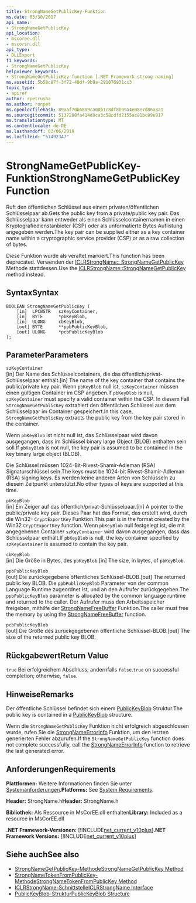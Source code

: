 ```yaml
---
title: StrongNameGetPublicKey-Funktion
ms.date: 03/30/2017
api_name:
- StrongNameGetPublicKey
api_location:
- mscoree.dll
- mscorsn.dll
api_type:
- DLLExport
f1_keywords:
- StrongNameGetPublicKey
helpviewer_keywords:
- StrongNameGetPublicKey function [.NET Framework strong naming]
ms.assetid: 5b58c87f-3f72-40df-9b9a-291076931cc3
topic_type:
- apiref
author: rpetrusha
ms.author: ronpet
ms.openlocfilehash: 89aaf70b6809ca00b1c8df8b99a4e08e7d86a3a1
ms.sourcegitcommit: 5137208fa414d9ca3c58cdfd2155ac81bc89e917
ms.translationtype: MT
ms.contentlocale: de-DE
ms.lasthandoff: 03/06/2019
ms.locfileid: "57492347"
---
```

# <a name="strongnamegetpublickey-function"></a><span data-ttu-id="fcbf5-102">StrongNameGetPublicKey-Funktion</span><span class="sxs-lookup"><span data-stu-id="fcbf5-102">StrongNameGetPublicKey Function</span></span>
<span data-ttu-id="fcbf5-103">Ruft den öffentlichen Schlüssel aus einem privaten/öffentlichen Schlüsselpaar ab.</span><span class="sxs-lookup"><span data-stu-id="fcbf5-103">Gets the public key from a private/public key pair.</span></span> <span data-ttu-id="fcbf5-104">Das Schlüsselpaar kann entweder als einen Schlüsselcontainernamen in einen Kryptografiedienstanbieter (CSP) oder als unformatierte Bytes Auflistung angegeben werden.</span><span class="sxs-lookup"><span data-stu-id="fcbf5-104">The key pair can be supplied either as a key container name within a cryptographic service provider (CSP) or as a raw collection of bytes.</span></span>  
  
 <span data-ttu-id="fcbf5-105">Diese Funktion wurde als veraltet markiert.</span><span class="sxs-lookup"><span data-stu-id="fcbf5-105">This function has been deprecated.</span></span> <span data-ttu-id="fcbf5-106">Verwenden der [ICLRStrongName:: StrongNameGetPublicKey](../../../../docs/framework/unmanaged-api/hosting/iclrstrongname-strongnamegetpublickey-method.md) Methode stattdessen.</span><span class="sxs-lookup"><span data-stu-id="fcbf5-106">Use the [ICLRStrongName::StrongNameGetPublicKey](../../../../docs/framework/unmanaged-api/hosting/iclrstrongname-strongnamegetpublickey-method.md) method instead.</span></span>  
  
## <a name="syntax"></a><span data-ttu-id="fcbf5-107">Syntax</span><span class="sxs-lookup"><span data-stu-id="fcbf5-107">Syntax</span></span>  
  
```  
BOOLEAN StrongNameGetPublicKey (   
    [in]  LPCWSTR   szKeyContainer,  
    [in]  BYTE      *pbKeyBlob,  
    [in]  ULONG     cbKeyBlob,  
    [out] BYTE      **ppbPublicKeyBlob,  
    [out] ULONG     *pcbPublicKeyBlob  
);  
```  
  
## <a name="parameters"></a><span data-ttu-id="fcbf5-108">Parameter</span><span class="sxs-lookup"><span data-stu-id="fcbf5-108">Parameters</span></span>  
 `szKeyContainer`  
 <span data-ttu-id="fcbf5-109">[in] Der Name des Schlüsselcontainers, die das öffentlich/privat-Schlüsselpaar enthält.</span><span class="sxs-lookup"><span data-stu-id="fcbf5-109">[in] The name of the key container that contains the public/private key pair.</span></span> <span data-ttu-id="fcbf5-110">Wenn `pbKeyBlob` null ist, `szKeyContainer` müssen einen gültigen Container im CSP angeben.</span><span class="sxs-lookup"><span data-stu-id="fcbf5-110">If `pbKeyBlob` is null, `szKeyContainer` must specify a valid container within the CSP.</span></span> <span data-ttu-id="fcbf5-111">In diesem Fall `StrongNameGetPublicKey` extrahiert den öffentlichen Schlüssel aus dem Schlüsselpaar im Container gespeichert.</span><span class="sxs-lookup"><span data-stu-id="fcbf5-111">In this case, `StrongNameGetPublicKey` extracts the public key from the key pair stored in the container.</span></span>  
  
 <span data-ttu-id="fcbf5-112">Wenn `pbKeyBlob` ist nicht null ist, das Schlüsselpaar wird davon ausgegangen, dass im Schlüssel binary large Object (BLOB) enthalten sein soll.</span><span class="sxs-lookup"><span data-stu-id="fcbf5-112">If `pbKeyBlob` is not null, the key pair is assumed to be contained in the key binary large object (BLOB).</span></span>  
  
 <span data-ttu-id="fcbf5-113">Die Schlüssel müssen 1024-Bit-Rivest-Shamir-Adleman (RSA) Signaturschlüssel sein.</span><span class="sxs-lookup"><span data-stu-id="fcbf5-113">The keys must be 1024-bit Rivest-Shamir-Adleman (RSA) signing keys.</span></span> <span data-ttu-id="fcbf5-114">Es werden keine anderen Arten von Schlüsseln zu diesem Zeitpunkt unterstützt.</span><span class="sxs-lookup"><span data-stu-id="fcbf5-114">No other types of keys are supported at this time.</span></span>  
  
 `pbKeyBlob`  
 <span data-ttu-id="fcbf5-115">[in] Ein Zeiger auf das öffentlich/privat-Schlüsselpaar.</span><span class="sxs-lookup"><span data-stu-id="fcbf5-115">[in] A pointer to the public/private key pair.</span></span> <span data-ttu-id="fcbf5-116">Dieses Paar hat das Format, das erstellt wird, durch die Win32- `CryptExportKey` Funktion.</span><span class="sxs-lookup"><span data-stu-id="fcbf5-116">This pair is in the format created by the Win32 `CryptExportKey` function.</span></span> <span data-ttu-id="fcbf5-117">Wenn `pbKeyBlob` null festgelegt ist, die mit angegebenen Container `szKeyContainer` wird davon ausgegangen, dass das Schlüsselpaar enthält.</span><span class="sxs-lookup"><span data-stu-id="fcbf5-117">If `pbKeyBlob` is null, the key container specified by `szKeyContainer` is assumed to contain the key pair.</span></span>  
  
 `cbKeyBlob`  
 <span data-ttu-id="fcbf5-118">[in] Die Größe in Bytes, des `pbKeyBlob`.</span><span class="sxs-lookup"><span data-stu-id="fcbf5-118">[in] The size, in bytes, of `pbKeyBlob`.</span></span>  
  
 `ppbPublicKeyBlob`  
 <span data-ttu-id="fcbf5-119">[out] Die zurückgegebene öffentliches Schlüssel-BLOB.</span><span class="sxs-lookup"><span data-stu-id="fcbf5-119">[out] The returned public key BLOB.</span></span> <span data-ttu-id="fcbf5-120">Die `ppbPublicKeyBlob` Parameter von der common Language Runtime zugeordnet ist, und an den Aufrufer zurückgegeben.</span><span class="sxs-lookup"><span data-stu-id="fcbf5-120">The `ppbPublicKeyBlob` parameter is allocated by the common language runtime and returned to the caller.</span></span> <span data-ttu-id="fcbf5-121">Der Aufrufer muss den Arbeitsspeicher freigeben, mithilfe der [StrongNameFreeBuffer](../../../../docs/framework/unmanaged-api/strong-naming/strongnamefreebuffer-function.md) Funktion.</span><span class="sxs-lookup"><span data-stu-id="fcbf5-121">The caller must free the memory by using the [StrongNameFreeBuffer](../../../../docs/framework/unmanaged-api/strong-naming/strongnamefreebuffer-function.md) function.</span></span>  
  
 `pcbPublicKeyBlob`  
 <span data-ttu-id="fcbf5-122">[out] Die Größe des zurückgegebenen öffentliche Schlüssel-BLOB.</span><span class="sxs-lookup"><span data-stu-id="fcbf5-122">[out] The size of the returned public key BLOB.</span></span>  
  
## <a name="return-value"></a><span data-ttu-id="fcbf5-123">Rückgabewert</span><span class="sxs-lookup"><span data-stu-id="fcbf5-123">Return Value</span></span>  
 <span data-ttu-id="fcbf5-124">`true` Bei erfolgreichem Abschluss; andernfalls `false`.</span><span class="sxs-lookup"><span data-stu-id="fcbf5-124">`true` on successful completion; otherwise, `false`.</span></span>  
  
## <a name="remarks"></a><span data-ttu-id="fcbf5-125">Hinweise</span><span class="sxs-lookup"><span data-stu-id="fcbf5-125">Remarks</span></span>  
 <span data-ttu-id="fcbf5-126">Der öffentliche Schlüssel befindet sich einem [PublicKeyBlob](../../../../docs/framework/unmanaged-api/strong-naming/publickeyblob-structure.md) Struktur.</span><span class="sxs-lookup"><span data-stu-id="fcbf5-126">The public key is contained in a [PublicKeyBlob](../../../../docs/framework/unmanaged-api/strong-naming/publickeyblob-structure.md) structure.</span></span>  
  
 <span data-ttu-id="fcbf5-127">Wenn die `StrongNameGetPublicKey` Funktion nicht erfolgreich abgeschlossen wurde, rufen Sie die [StrongNameErrorInfo](../../../../docs/framework/unmanaged-api/strong-naming/strongnameerrorinfo-function.md) Funktion, um den letzten generierten Fehler abzurufen.</span><span class="sxs-lookup"><span data-stu-id="fcbf5-127">If the `StrongNameGetPublicKey` function does not complete successfully, call the [StrongNameErrorInfo](../../../../docs/framework/unmanaged-api/strong-naming/strongnameerrorinfo-function.md) function to retrieve the last generated error.</span></span>  
  
## <a name="requirements"></a><span data-ttu-id="fcbf5-128">Anforderungen</span><span class="sxs-lookup"><span data-stu-id="fcbf5-128">Requirements</span></span>  
 <span data-ttu-id="fcbf5-129">**Plattformen:** Weitere Informationen finden Sie unter [Systemanforderungen](../../../../docs/framework/get-started/system-requirements.md).</span><span class="sxs-lookup"><span data-stu-id="fcbf5-129">**Platforms:** See [System Requirements](../../../../docs/framework/get-started/system-requirements.md).</span></span>  
  
 <span data-ttu-id="fcbf5-130">**Header:** StrongName.h</span><span class="sxs-lookup"><span data-stu-id="fcbf5-130">**Header:** StrongName.h</span></span>  
  
 <span data-ttu-id="fcbf5-131">**Bibliothek:** Als Ressource in MsCorEE.dll enthalten</span><span class="sxs-lookup"><span data-stu-id="fcbf5-131">**Library:** Included as a resource in MsCorEE.dll</span></span>  
  
 <span data-ttu-id="fcbf5-132">**.NET Framework-Versionen:** [!INCLUDE[net_current_v10plus](../../../../includes/net-current-v10plus-md.md)]</span><span class="sxs-lookup"><span data-stu-id="fcbf5-132">**.NET Framework Versions:** [!INCLUDE[net_current_v10plus](../../../../includes/net-current-v10plus-md.md)]</span></span>  
  
## <a name="see-also"></a><span data-ttu-id="fcbf5-133">Siehe auch</span><span class="sxs-lookup"><span data-stu-id="fcbf5-133">See also</span></span>
- [<span data-ttu-id="fcbf5-134">StrongNameGetPublicKey-Methode</span><span class="sxs-lookup"><span data-stu-id="fcbf5-134">StrongNameGetPublicKey Method</span></span>](../../../../docs/framework/unmanaged-api/hosting/iclrstrongname-strongnamegetpublickey-method.md)
- [<span data-ttu-id="fcbf5-135">StrongNameTokenFromPublicKey-Methode</span><span class="sxs-lookup"><span data-stu-id="fcbf5-135">StrongNameTokenFromPublicKey Method</span></span>](../../../../docs/framework/unmanaged-api/hosting/iclrstrongname-strongnametokenfrompublickey-method.md)
- [<span data-ttu-id="fcbf5-136">ICLRStrongName-Schnittstelle</span><span class="sxs-lookup"><span data-stu-id="fcbf5-136">ICLRStrongName Interface</span></span>](../../../../docs/framework/unmanaged-api/hosting/iclrstrongname-interface.md)
- [<span data-ttu-id="fcbf5-137">PublicKeyBlob-Struktur</span><span class="sxs-lookup"><span data-stu-id="fcbf5-137">PublicKeyBlob Structure</span></span>](../../../../docs/framework/unmanaged-api/strong-naming/publickeyblob-structure.md)
